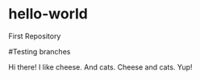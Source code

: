 # hello-world
First Repository

#Testing branches

Hi there! I like cheese. And cats. Cheese and cats. Yup!
